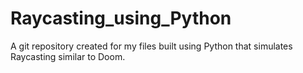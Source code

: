 # Raycasting_using_Python
A git repository created for my files built using Python that simulates Raycasting similar to Doom.
